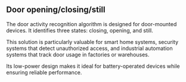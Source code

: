 ## Door opening/closing/still

The door activity recognition algorithm is designed for door-mounted devices. It identifies three states: closing, opening, and still.

This solution is particularly valuable for smart home systems, security systems that detect unauthorized access, and industrial automation systems that track door usage in factories or warehouses.

Its low-power design makes it ideal for battery-operated devices while ensuring reliable performance.
